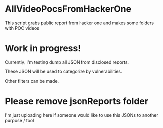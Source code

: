 # AllVideoPocsFromHackerOne

This script grabs public report from hacker one and makes some folders with POC videos  

# Work in progress!

Currently, I'm testing dump all JSON from disclosed reports.

These JSON will be used to categorize by vulnerabilities.

Other filters can be made.

# Please remove jsonReports folder

I'm just uploading here if someone would like to use this JSONs to another purpose / tool
